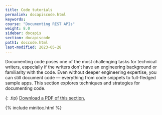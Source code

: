 ```yaml
---
title: Code tutorials
permalink: docapiscode.html
keywords:
course: "Documenting REST APIs"
weight: 8.0
sidebar: docapis
section: docapiscode
path1: doccode.html
last-modified: 2023-05-28
---
```


Documenting code poses one of the most challenging tasks for technical writers, especially if the writers don't have an engineering background or familiarity with the code. Even without deeper engineering expertise, you can still document code &mdash; everything from code snippets to full-fledged sample apps. This section explores techniques and strategies for documenting code.

{: .tip}
<a href="https://s3.us-west-1.wasabisys.com/learnapidoc-outputs/docapis_seven.pdf"><i class="fas fa-file-pdf"></i> Download a PDF of this section.</a>

{% include minitoc.html %}
